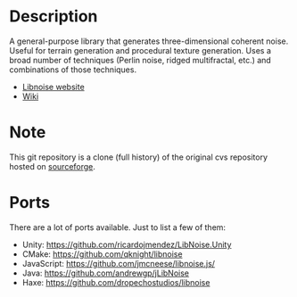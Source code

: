 # Description

A general-purpose library that generates three-dimensional coherent noise.
Useful for terrain generation and procedural texture generation. Uses a
broad number of techniques (Perlin noise, ridged multifractal, etc.) and
combinations of those techniques.

- [Libnoise website](http://libnoise.sourceforge.net)
- [Wiki](https://github.com/mgerhardy/libnoise/wiki)

# Note

This git repository is a clone (full history) of the original cvs repository
hosted on [sourceforge](http://libnoise.cvs.sourceforge.net/viewvc/libnoise/).

# Ports

There are a lot of ports available. Just to list a few of them:

* Unity: https://github.com/ricardojmendez/LibNoise.Unity
* CMake: https://github.com/qknight/libnoise
* JavaScript: https://github.com/jmcneese/libnoise.js/
* Java: https://github.com/andrewgp/jLibNoise
* Haxe: https://github.com/dropechostudios/libnoise
